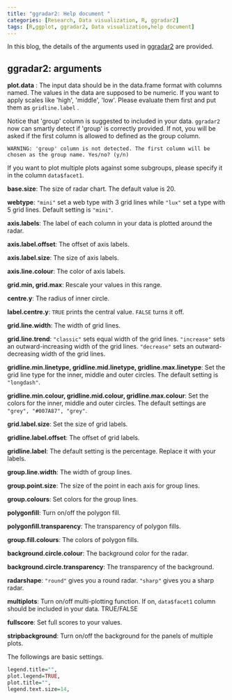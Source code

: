 ```yaml
---
title: "ggradar2: Help document "
categories: [Research, Data visualization, R, ggradar2]
tags: [R,ggplot, ggradar2, Data visualization,help document]
---
```


In this blog, the details of the arguments used in [ggradar2](https://github.com/xl0418/ggradar2) are provided.

<!--more-->

## ggradar2: arguments


**plot.data** :
The input data should be in the data.frame format with columns named. The values in the data are supposed to be numeric. If you want to apply scales like 'high', 'middle', 'low'. Please evaluate them first and put them as `gridline.label` . 

Notice that 'group' column is suggested to included in your data. `ggradar2` now can smartly detect if 'group' is correctly provided. If not, you will be asked if the first column is allowed to defined as the group column. 

```
WARNING: 'group' column is not detected. The first column will be chosen as the group name. Yes/no? (y/n)
```

If you want to plot multiple plots against some subgroups, please specify it in the column `data$facet1`.

**base.size**: The size of radar chart. The default value is 20. 

**webtype**: `"mini"` set a web type with 3 grid lines while `"lux"` set a type with 5 grid lines. Default setting is `"mini"`.

**axis.labels**:  The label of each column in your data is plotted around the radar. 

**axis.label.offset**: The offset of axis labels.

**axis.label.size**: The size of axis labels.

**axis.line.colour**: The color of axis labels.

**grid.min, grid.max**: Rescale your values in this range.

**centre.y**: The radius of inner circle. 

**label.centre.y**: `TRUE` prints the central value. `FALSE` turns it off.

**grid.line.width**: The width of grid lines.

**grid.line.trend**: `"classic"` sets equal width of the grid lines. `"increase"` sets an outward-increasing width of the grid lines. `"decrease"` sets an outward-decreasing width of the grid lines.

**gridline.min.linetype, gridline.mid.linetype, gridline.max.linetype**: Set the grid line type for the inner, middle and outer circles. The default setting is `"longdash"`.

**gridline.min.colour, gridline.mid.colour, gridline.max.colour**: Set the colors for the inner, middle and outer circles. The default settings are `"grey", "#007A87", "grey"`.

**grid.label.size**: Set the size of grid labels.

**gridline.label.offset**: The offset of grid labels.

**gridline.label**: The default setting is the percentage. Replace it with your labels.

**group.line.width**: The width of group lines.
 
**group.point.size**: The size of the point in each axis for group lines.

**group.colours**: Set colors for the group lines.

**polygonfill**: Turn on/off the polygon fill.

**polygonfill.transparency**: The transparency of polygon fills.

**group.fill.colours**: The colors of polygon fills.

**background.circle.colour**: The background color for the radar.

**background.circle.transparency**: The transparency of the background.

**radarshape**: `"round"` gives you a round radar. `"sharp"` gives you a sharp radar.

**multiplots**: Turn on/off multi-plotting function. If on, `data$facet1` column should be included in your data. TRUE/FALSE

**fullscore**: Set full scores to your values. 

**stripbackground**: Turn on/off the background for the panels of multiple plots.

The followings are basic settings.

```R
legend.title="",
plot.legend=TRUE,
plot.title="",
legend.text.size=14,
```